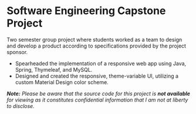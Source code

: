 # Software Engineering Capstone Project

Two semester group project where students worked as a team to design and develop a product according to specifications provided by the project sponsor.  


 - Spearheaded the implementation of a responsive web app using Java, Spring, Thymeleaf, and MySQL. 
 - Designed and created the responsive, theme-variable UI, utilizing a custom Material Design color scheme.


_**Note:** Please be aware that the source code for this project is **not available** for viewing as it constitutes confidential information that I am not at liberty to disclose._  
